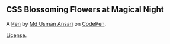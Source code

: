 CSS Blossoming Flowers at Magical Night 
----------------------------------------


A [Pen](https://codepen.io/mdusmanansari/pen/BamepLe) by [Md Usman Ansari](https://codepen.io/mdusmanansari) on [CodePen](https://codepen.io).

[License](https://codepen.io/license/pen/BamepLe).